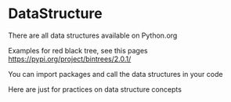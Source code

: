 # DataStructure

There are all data structures available on Python.org

Examples for red black tree, see this pages https://pypi.org/project/bintrees/2.0.1/

You can import packages and call the data structures in your code

Here are just for practices on data structure concepts
